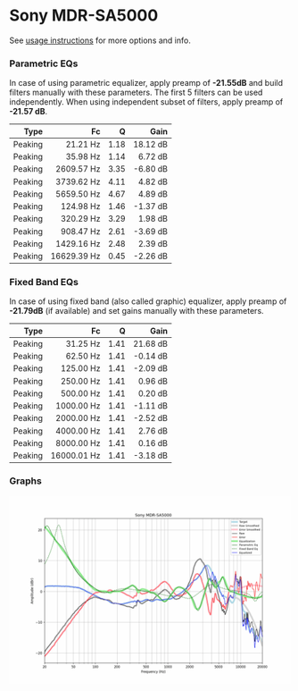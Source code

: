 # Sony MDR-SA5000
See [usage instructions](https://github.com/jaakkopasanen/AutoEq#usage) for more options and info.

### Parametric EQs
In case of using parametric equalizer, apply preamp of **-21.55dB** and build filters manually
with these parameters. The first 5 filters can be used independently.
When using independent subset of filters, apply preamp of **-21.57 dB**.

| Type    | Fc          |    Q | Gain     |
|--------:|------------:|-----:|---------:|
| Peaking | 21.21 Hz    | 1.18 | 18.12 dB |
| Peaking | 35.98 Hz    | 1.14 | 6.72 dB  |
| Peaking | 2609.57 Hz  | 3.35 | -6.80 dB |
| Peaking | 3739.62 Hz  | 4.11 | 4.82 dB  |
| Peaking | 5659.50 Hz  | 4.67 | 4.89 dB  |
| Peaking | 124.98 Hz   | 1.46 | -1.37 dB |
| Peaking | 320.29 Hz   | 3.29 | 1.98 dB  |
| Peaking | 908.47 Hz   | 2.61 | -3.69 dB |
| Peaking | 1429.16 Hz  | 2.48 | 2.39 dB  |
| Peaking | 16629.39 Hz | 0.45 | -2.26 dB |

### Fixed Band EQs
In case of using fixed band (also called graphic) equalizer, apply preamp of **-21.79dB**
(if available) and set gains manually with these parameters.

| Type    | Fc          |    Q | Gain     |
|--------:|------------:|-----:|---------:|
| Peaking | 31.25 Hz    | 1.41 | 21.68 dB |
| Peaking | 62.50 Hz    | 1.41 | -0.14 dB |
| Peaking | 125.00 Hz   | 1.41 | -2.09 dB |
| Peaking | 250.00 Hz   | 1.41 | 0.96 dB  |
| Peaking | 500.00 Hz   | 1.41 | 0.20 dB  |
| Peaking | 1000.00 Hz  | 1.41 | -1.11 dB |
| Peaking | 2000.00 Hz  | 1.41 | -2.52 dB |
| Peaking | 4000.00 Hz  | 1.41 | 2.76 dB  |
| Peaking | 8000.00 Hz  | 1.41 | 0.16 dB  |
| Peaking | 16000.01 Hz | 1.41 | -3.18 dB |

### Graphs
![](./Sony%20MDR-SA5000.png)
